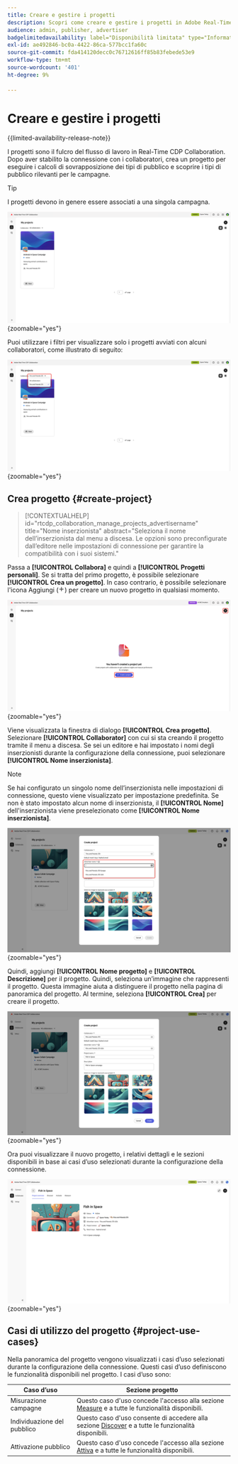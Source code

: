 ```yaml
---
title: Creare e gestire i progetti
description: Scopri come creare e gestire i progetti in Adobe Real-Time CDP Collaboration
audience: admin, publisher, advertiser
badgelimitedavailability: label="Disponibilità limitata" type="Informative" url="https://helpx.adobe.com/it/legal/product-descriptions/real-time-customer-data-platform-collaboration.html newtab=true"
exl-id: ae492846-bc0a-4422-86ca-577bcc1fa60c
source-git-commit: fda414120decc0c76712616ff85b83febede53e9
workflow-type: tm+mt
source-wordcount: '401'
ht-degree: 9%

---
```


# Creare e gestire i progetti

{{limited-availability-release-note}}

I progetti sono il fulcro del flusso di lavoro in Real-Time CDP Collaboration. Dopo aver stabilito la connessione con i collaboratori, crea un progetto per eseguire i calcoli di sovrapposizione dei tipi di pubblico e scoprire i tipi di pubblico rilevanti per le campagne.

>[!TIP]
>
>I progetti devono in genere essere associati a una singola campagna.

![Il dashboard Collaborazione visualizza tutti i progetti correnti.](/help/assets/collaborate/manage-view-projects/projects-overview-page.png){zoomable="yes"}

Puoi utilizzare i filtri per visualizzare solo i progetti avviati con alcuni collaboratori, come illustrato di seguito:

![Visualizzazione filtrata dei progetti con un unico collaboratore.](/help/assets/collaborate/manage-view-projects/filtered-project-view.png){zoomable="yes"}

## Crea progetto {#create-project}

>[!CONTEXTUALHELP]
>id="rtcdp_collaboration_manage_projects_advertisername"
>title="Nome inserzionista"
>abstract="Seleziona il nome dell’inserzionista dal menu a discesa. Le opzioni sono preconfigurate dall’editore nelle impostazioni di connessione per garantire la compatibilità con i suoi sistemi."

Passa a **[!UICONTROL Collabora]** e quindi a **[!UICONTROL Progetti personali]**. Se si tratta del primo progetto, è possibile selezionare **[!UICONTROL Crea un progetto]**. In caso contrario, è possibile selezionare l&#39;icona Aggiungi (![Icona Aggiungi.](/help/assets/icons/plus.png)) per creare un nuovo progetto in qualsiasi momento.

![Selezionare il simbolo più o creare un progetto per impostare un nuovo progetto.](/help/assets/collaborate/manage-view-projects/create-project.png){zoomable="yes"}

Viene visualizzata la finestra di dialogo **[!UICONTROL Crea progetto]**. Selezionare **[!UICONTROL Collaborator]** con cui si sta creando il progetto tramite il menu a discesa. Se sei un editore e hai impostato i nomi degli inserzionisti durante la configurazione della connessione, puoi selezionare **[!UICONTROL Nome inserzionista]**.

>[!NOTE]
>
> Se hai configurato un singolo nome dell’inserzionista nelle impostazioni di connessione, questo viene visualizzato per impostazione predefinita. Se non è stato impostato alcun nome di inserzionista, il **[!UICONTROL Nome]** dell&#39;inserzionista viene preselezionato come **[!UICONTROL Nome inserzionista]**.

![Finestra di dialogo Crea progetto con il collaboratore selezionato e il nome dell&#39;inserzionista evidenziato.](/help/assets/collaborate/manage-view-projects/create-project-advertiser-names.png){zoomable="yes"}

Quindi, aggiungi **[!UICONTROL Nome progetto]** e **[!UICONTROL Descrizione]** per il progetto. Quindi, seleziona un’immagine che rappresenti il progetto. Questa immagine aiuta a distinguere il progetto nella pagina di panoramica del progetto. Al termine, seleziona **[!UICONTROL Crea]** per creare il progetto.

![Opzioni necessarie per impostare un nuovo progetto](/help/assets/collaborate/manage-view-projects/create-project-required-info.png){zoomable="yes"}

Ora puoi visualizzare il nuovo progetto, i relativi dettagli e le sezioni disponibili in base ai casi d’uso selezionati durante la configurazione della connessione.

![Area di lavoro panoramica progetto.](/help/assets/collaborate/manage-view-projects/project-overview.png){zoomable="yes"}

## Casi di utilizzo del progetto {#project-use-cases}

Nella panoramica del progetto vengono visualizzati i casi d’uso selezionati durante la configurazione della connessione. Questi casi d’uso definiscono le funzionalità disponibili nel progetto. I casi d’uso sono:

| Caso d’uso | Sezione progetto |
| --- | --- |
| Misurazione campagne | Questo caso d&#39;uso concede l&#39;accesso alla sezione [Measure](/help/guide/collaborate/measure.md) e a tutte le funzionalità disponibili. |
| Individuazione del pubblico | Questo caso d&#39;uso consente di accedere alla sezione [Discover](/help/guide/collaborate/discover.md) e a tutte le funzionalità disponibili. |
| Attivazione pubblico | Questo caso d&#39;uso concede l&#39;accesso alla sezione [Attiva](/help/guide/collaborate/activate.md) e a tutte le funzionalità disponibili. |
